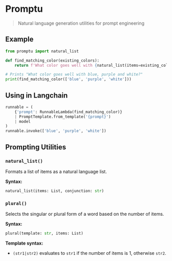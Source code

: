 # Promptu

> Natural language generation utilities for prompt engineering

## Example

```py
from promptu import natural_list

def find_matching_color(existing_colors):
    return f'What color goes well with {natural_list(items=existing_colors, conjunction="and")}?'

# Prints "What color goes well with blue, purple and white?"
print(find_matching_color(['blue', 'purple', 'white']))
```

## Using in Langchain

```py
runnable = (
    {'prompt': RunnableLambda(find_matching_color)}
    | PromptTemplate.from_template('{prompt}')
    | model
)
runnable.invoke(['blue', 'purple', 'white'])
```

## Prompting Utilities

### `natural_list()`

Formats a list of items as a natural language list.

**Syntax:**

```py
natural_list(items: List, conjunction: str)
```

### `plural()`

Selects the singular or plural form of a word based on the number of items.

**Syntax:**

```py
plural(template: str, items: List)
```

**Template syntax:**

- `(str1|str2)` evaluates to `str1` if the number of items is 1, otherwise
  `str2`.
